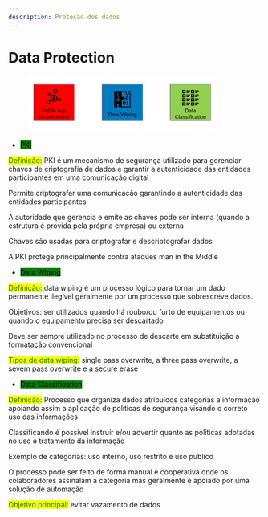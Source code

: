 ```yaml
---
description: Proteção dos dados
---
```


# Data Protection

<figure><img src="../.gitbook/assets/image (12).png" alt="" width="375"><figcaption></figcaption></figure>

* <mark style="background-color:green;">PKI</mark>

<mark style="color:green;">Definição:</mark> PKI é um mecanismo de segurança utilizado para gerenciar chaves de criptografia de dados e garantir a autenticidade das entidades participantes em uma comunicação digital

Permite criptografar uma comunicação garantindo a autenticidade das entidades participantes

A autoridade que gerencia e emite as chaves pode ser interna (quando a estrutura é provida pela própria empresa) ou externa

Chaves são usadas para criptografar e descriptografar dados

A PKI protege principalmente contra ataques man in the Middle



* <mark style="background-color:green;">Data Wiping</mark>

<mark style="color:green;">Definição:</mark> data wiping é um processo lógico para tornar um dado permanente ilegível geralmente por um processo que sobrescreve dados.

Objetivos: ser utilizados quando há roubo/ou furto de equipamentos ou quando o equipamento precisa ser descartado

Deve ser sempre utilizado no processo de descarte em substituição a formatação convencional

<mark style="color:green;">Tipos de data wiping:</mark> single pass overwrite, a three pass overwrite, a sevem pass overwrite e a secure erase



* <mark style="background-color:green;">Data Classification</mark>

<mark style="color:green;">Definição:</mark> Processo que organiza dados atribuídos categorias a informação apoiando assim a aplicação de políticas de segurança visando o correto uso das informações

Classificando é possível instruir e/ou advertir quanto as políticas adotadas no uso e tratamento da informação

Exemplo de categorias: uso interno, uso restrito e uso publico

O processo pode ser feito de forma manual e cooperativa onde os colaboradores assinalam a categoria mas geralmente é apoiado por uma solução de automação

<mark style="color:green;">Objetivo principal:</mark> evitar vazamento de dados

